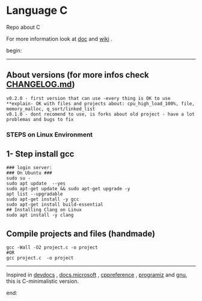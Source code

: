# Language C

Repo about C 

For more information look at [doc](https://github.com/pedroAkiraDanno/logrotate2/blob/main/doc/main/logFileRotate.pdf) and [wiki]() .



begin:


---




## About versions (for more infos check [CHANGELOG.md](https://github.com/pedroAkiraDanno/C2))
    v0.2.0 - first version that can use -every thing is OK to use  **explain- OK with files and projects about: cpu_high_load_100%, file, memory_malloc, q_sort/linked_list 
    v0.1.0 - dont recomend to use, is forks about old project - have a lot problemas and bugs to fix 





### STEPS on Linux Environment 




## 1- Step install gcc
	### login server: 
	### On Ubuntu ### 
	sudo su - 
	sudo apt update  --yes
	sudo apt-get update && sudo apt-get upgrade -y
	apt list --upgradable
    sudo apt-get install -y gcc
	sudo apt-get install build-essential	
	## Installing Clang on Linux
	sudo apt install -y clang 






## Compile projects and files (handmade)
	gcc -Wall -O2 project.c -o project
	#OR
	gcc project.c  -o project    	





---
Inspired in [devdocs](https://devdocs.io/c/) , [docs.microsoft](https://docs.microsoft.com/en-us/cpp/c-language/?view=msvc-170) , [cppreference](https://en.cppreference.com/w/c/language) , [programiz](https://www.programiz.com/c-programming) and [gnu](https://www.gnu.org/software/gnu-c-manual/gnu-c-manual.html), this is C-minimalistic version.




end:
